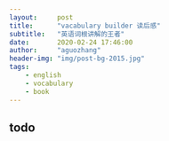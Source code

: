 ```yaml
---
layout:     post
title:      "vacabulary builder 读后感"
subtitle:   "英语词根讲解的王者"
date:       2020-02-24 17:46:00
author:     "aguozhang"
header-img: "img/post-bg-2015.jpg"
tags:
    - english
    - vocabulary
    - book
---
```


## todo